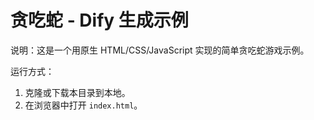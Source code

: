 # 贪吃蛇 - Dify 生成示例

说明：这是一个用原生 HTML/CSS/JavaScript 实现的简单贪吃蛇游戏示例。

运行方式：
1. 克隆或下载本目录到本地。
2. 在浏览器中打开 `index.html`。